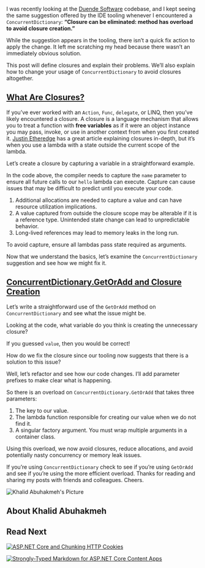 I was recently looking at the [Duende Software](https://duendesoftware.com/) codebase, and I kept seeing the same suggestion offered by the IDE tooling whenever I encountered a `ConcurrentDictionary`: **“Closure can be eliminated: method has overload to avoid closure creation.”**

While the suggestion appears in the tooling, there isn’t a quick fix action to apply the change. It left me scratching my head because there wasn’t an immediately obvious solution.

This post will define closures and explain their problems. We’ll also explain how to change your usage of `ConcurrentDictionary` to avoid closures altogether.

## [What Are Closures?](https://khalidabuhakmeh.com/the-curious-case-of-dotnet-concurrentdictionary-and-closures?_bhlid=99ae6ca4cac3757797f6645fb212311fb52211fa#what-are-closures)

If you’ve ever worked with an `Action`, `Func`, `delegate`, or LINQ, then you’ve likely encountered a closure. A closure is a language mechanism that allows you to treat a function with **free variables** as if it were an object instance you may pass, invoke, or use in another context from when you first created it. [Justin Etheredge](https://www.simplethread.com/c-closures-explained/) has a great article explaining closures in-depth, but it’s when you use a lambda with a state outside the current scope of the lambda.

Let’s create a closure by capturing a variable in a straightforward example.

In the code above, the compiler needs to capture the `name` parameter to ensure all future calls to our `hello` lambda can execute. Capture can cause issues that may be difficult to predict until you execute your code.

1.  Additional allocations are needed to capture a value and can have resource utilization implications.
2.  A value captured from outside the closure scope may be alterable if it is a reference type. Unintended state change can lead to unpredictable behavior.
3.  Long-lived references may lead to memory leaks in the long run.

To avoid capture, ensure all lambdas pass state required as arguments.

Now that we understand the basics, let’s examine the `ConcurrentDictionary` suggestion and see how we might fix it.

## [ConcurrentDictionary.GetOrAdd and Closure Creation](https://khalidabuhakmeh.com/the-curious-case-of-dotnet-concurrentdictionary-and-closures?_bhlid=99ae6ca4cac3757797f6645fb212311fb52211fa#concurrentdictionarygetoradd-and-closure-creation)

Let’s write a straightforward use of the `GetOrAdd` method on `ConcurrentDictionary` and see what the issue might be.

Looking at the code, what variable do you think is creating the unnecessary closure?

If you guessed `value`, then you would be correct!

How do we fix the closure since our tooling now suggests that there is a solution to this issue?

Well, let’s refactor and see how our code changes. I’ll add parameter prefixes to make clear what is happening.

So there is an overload on `ConcurrentDictionary.GetOrAdd` that takes three parameters:

1.  The key to our value.
2.  The lambda function responsible for creating our value when we do not find it.
3.  A singular factory argument. You must wrap multiple arguments in a container class.

Using this overload, we now avoid closures, reduce allocations, and avoid potentially nasty concurrency or memory leak issues.

If you’re using `ConcurrentDictionary` check to see if you’re using `GetOrAdd` and see if you’re using the more efficient overload. Thanks for reading and sharing my posts with friends and colleagues. Cheers.

![Khalid Abuhakmeh's Picture](https://khalidabuhakmeh.com/assets/images/authorimage.jpg)

## About Khalid Abuhakmeh

## Read Next

[![ASP.NET Core and Chunking HTTP Cookies](https://res.cloudinary.com/abuhakmeh/image/fetch/c_limit,f_auto,q_auto,w_500/https://khalidabuhakmeh.com/assets/images/posts/misc/aspnet-core-http-cookies-chunking.jpg)](https://khalidabuhakmeh.com/aspnet-core-and-chunking-http-cookies)

[![Strongly-Typed Markdown for ASP.NET Core Content Apps](https://res.cloudinary.com/abuhakmeh/image/fetch/c_limit,f_auto,q_auto,w_500/https://khalidabuhakmeh.com/assets/images/posts/misc/strongly-typed-markdown-aspnetcore-content-apps.jpg)](https://khalidabuhakmeh.com/strongly-typed-markdown-for-aspnet-core-content-apps)